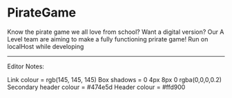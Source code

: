 # PirateGame
Know the pirate game we all love from school? Want a digital version?
Our A Level team are aiming to make a fully functioning prirate game!
Run on localHost while developing


---------------------------------------------------------------------
Editor Notes:

Link colour = rgb(145, 145, 145)
Box shadows =  0 4px 8px 0 rgba(0,0,0,0.2)
Secondary header colour = #474e5d
Header colour = #ffd900